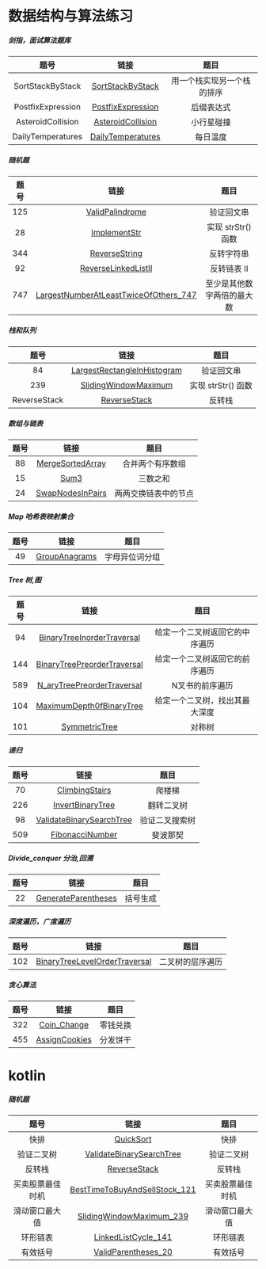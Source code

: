 # 数据结构与算法练习
#####  剑指，面试算法题库
| 题号 | 链接| 题目|
| :---: | :---: | :---: |
| SortStackByStack| [SortStackByStack](https://github.com/wubobo952/LeetCode/blob/master/interview/SortStackByStack.java)|用一个栈实现另一个栈的排序|
| PostfixExpression| [PostfixExpression](https://github.com/wubobo952/LeetCode/blob/master/interview/PostfixExpression.java)|后缀表达式|
| AsteroidCollision| [AsteroidCollision](https://github.com/wubobo952/LeetCode/blob/master/interview/AsteroidCollision.java)|小行星碰撞|
| DailyTemperatures| [DailyTemperatures](https://github.com/wubobo952/LeetCode/blob/master/interview/DailyTemperatures.java)|每日温度|
#####  随机题
| 题号 | 链接| 题目|
| :---: | :---: | :---: |
| 125| [ValidPalindrome](https://github.com/wubobo952/LeetCode/blob/master/random/ValidPalindrome_125.java)|验证回文串|
| 28| [ImplementStr](https://github.com/wubobo952/LeetCode/blob/master/random/ImplementStr_28.java)|实现 strStr() 函数|
| 344| [ReverseString](https://github.com/wubobo952/LeetCode/blob/master/random/ReverseString_344.java)|反转字符串|
| 92| [ReverseLinkedListII](https://github.com/wubobo952/LeetCode/blob/master/random/ReverseLinkedListII_92.java)|反转链表 II|
| 747| [LargestNumberAtLeastTwiceOfOthers_747](https://github.com/BobbiWu/LeetCode/blob/master/random/LargestNumberAtLeastTwiceOfOthers_747.java)|至少是其他数字两倍的最大数|
##### 栈和队列
| 题号 | 链接| 题目|
| :---: | :---: |:---: |
| 84| [LargestRectangleInHistogram](https://github.com/wubobo952/LeetCode/blob/master/stack_queue/LargestRectangleInHistogram_84.java)|验证回文串|
| 239| [SlidingWindowMaximum](https://github.com/wubobo952/LeetCode/blob/master/stack_queue/SlidingWindowMaximum_239.java)|实现 strStr() 函数|
| ReverseStack| [ReverseStack](https://github.com/wubobo952/LeetCode/blob/master/stack_queue/ReverseStack.java)|反转栈|
##### 数组与链表
| 题号 | 链接| 题目|
| :---: | :---: |:---: |
| 88| [MergeSortedArray](https://github.com/wubobo952/LeetCode/blob/master/array_linked/MergeSortedArray_88.java)|合并两个有序数组|
| 15| [Sum3](https://github.com/wubobo952/LeetCode/blob/master/array_linked/Sum3_15.java)|三数之和|
| 24| [SwapNodesInPairs](https://github.com/wubobo952/LeetCode/blob/master/array_linked/SwapNodesInPairs_24.java)|两两交换链表中的节点|
#####  Map 哈希表映射集合
| 题号 | 链接| 题目|
| :---: | :---: |:---: |
| 49| [GroupAnagrams](https://github.com/wubobo952/LeetCode/blob/master/map/GroupAnagrams_49.java)|字母异位词分组|
#####  Tree 树,图
| 题号 | 链接| 题目|
| :---: | :---: |:---: |
| 94| [BinaryTreeInorderTraversal](https://github.com/wubobo952/LeetCode/blob/master/tree/BinaryTreeInorderTraversal_94.java)|给定一个二叉树返回它的中序遍历|
| 144| [BinaryTreePreorderTraversal](https://github.com/wubobo952/LeetCode/blob/master/tree/BinaryTreePreorderTraversal_144.java)|给定一个二叉树返回它的前序遍历|
| 589| [N_aryTreePreorderTraversal](https://github.com/wubobo952/LeetCode/blob/master/tree/N_aryTreePreorderTraversal_589.java)|N叉书的前序遍历|
| 104| [MaximumDepth0fBinaryTree](https://github.com/wubobo952/LeetCode/blob/master/tree/MaximumDepth0fBinaryTree_104.java)|给定一个二叉树，找出其最大深度|
| 101| [SymmetricTree](https://github.com/wubobo952/LeetCode/blob/master/tree/SymmetricTree_101.java)|对称树
#####  递归
| 题号 | 链接| 题目|
| :---: | :---: |:---: |
| 70| [ClimbingStairs](https://github.com/wubobo952/LeetCode/blob/master/recursion/ClimbingStairs_70.java)|爬楼梯|
| 226| [InvertBinaryTree](https://github.com/wubobo952/LeetCode/blob/master/recursion/InvertBinaryTree_226.java)|翻转二叉树|
| 98| [ValidateBinarySearchTree](https://github.com/wubobo952/LeetCode/blob/master/recursion/ValidateBinarySearchTree_98.java)|验证二叉搜索树|
| 509| [FibonacciNumber](https://github.com/wubobo952/LeetCode/blob/master/recursion/FibonacciNumber_509.java)|斐波那契|
##### Divide_conquer 分治,回溯
| 题号 | 链接| 题目|
| :---: | :---: |:---: |
| 22| [GenerateParentheses](https://github.com/wubobo952/LeetCode/blob/master/divide_conquer/GenerateParentheses_22.java)|括号生成|
##### 深度遍历，广度遍历
| 题号 | 链接| 题目|
| :---: | :---: |:---: |
| 102| [BinaryTreeLevelOrderTraversal](https://github.com/wubobo952/LeetCode/blob/master/dfs_bfs/BinaryTreeLevelOrderTraversal_102.java)|二叉树的层序遍历|
##### 贪心算法
| 题号 | 链接| 题目|
| :---: | :---: |:---: |
| 322| [Coin_Change](https://github.com/wubobo952/LeetCode/blob/master/greedy_algorithm/Coin_Change_322.java)|零钱兑换|
| 455| [AssignCookies](https://github.com/wubobo952/LeetCode/blob/master/greedy_algorithm/AssignCookies_455.java)|分发饼干|



# kotlin
#####  随机题
| 题号 | 链接| 题目|
| :---: | :---: |:---: |
| 快排| [QuickSort](https://github.com/wubobo952/LeetCode/blob/master/random/kt/QuickSort.kt)|快排|
| 验证二叉树| [ValidateBinarySearchTree](https://github.com/wubobo952/LeetCode/blob/master/random/kt/ValidateBinarySearchTree.kt)|验证二叉树|
| 反转栈| [ReverseStack](https://github.com/wubobo952/LeetCode/blob/master/random/kt/ReverseStack.kt)|反转栈|
| 买卖股票最佳时机| [BestTimeToBuyAndSellStock_121](https://github.com/wubobo952/LeetCode/blob/master/random/kt/BestTimeToBuyAndSellStock_121.kt)|买卖股票最佳时机|
| 滑动窗口最大值| [SlidingWindowMaximum_239](https://github.com/wubobo952/LeetCode/blob/master/random/kt/SlidingWindowMaximum_239.kt)|滑动窗口最大值|
| 环形链表| [LinkedListCycle_141](https://github.com/wubobo952/LeetCode/blob/master/random/kt/LinkedListCycle_141.kt)|环形链表|
| 有效括号| [ValidParentheses_20](https://github.com/wubobo952/LeetCode/blob/master/random/kt/ValidParentheses_20.kt)|有效括号|
